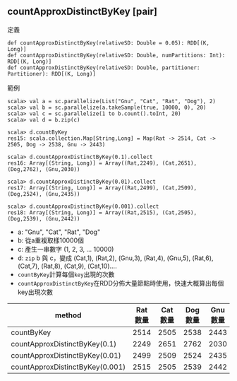 ## countApproxDistinctByKey [pair]

定義
```
def countApproxDistinctByKey(relativeSD: Double = 0.05): RDD[(K, Long)]
def countApproxDistinctByKey(relativeSD: Double, numPartitions: Int): RDD[(K, Long)]
def countApproxDistinctByKey(relativeSD: Double, partitioner: Partitioner): RDD[(K, Long)]
```

範例
```
scala> val a = sc.parallelize(List("Gnu", "Cat", "Rat", "Dog"), 2)
scala> val b = sc.parallelize(a.takeSample(true, 10000, 0), 20)
scala> val c = sc.parallelize(1 to b.count().toInt, 20)
scala> val d = b.zip(c)

scala> d.countByKey
res15: scala.collection.Map[String,Long] = Map(Rat -> 2514, Cat -> 2505, Dog -> 2538, Gnu -> 2443)

scala> d.countApproxDistinctByKey(0.1).collect
res16: Array[(String, Long)] = Array((Rat,2249), (Cat,2651), (Dog,2762), (Gnu,2030))

scala> d.countApproxDistinctByKey(0.01).collect
res17: Array[(String, Long)] = Array((Rat,2499), (Cat,2509), (Dog,2524), (Gnu,2435))

scala> d.countApproxDistinctByKey(0.001).collect
res18: Array[(String, Long)] = Array((Rat,2515), (Cat,2505), (Dog,2539), (Gnu,2442))
```
- a: "Gnu", "Cat", "Rat", "Dog"
- b: 從a重複取樣10000個
- c: 產生一串數字 (1, 2, 3, ... 10000)
- d: ```zip``` b 與 c，變成 (Cat,1), (Rat,2), (Gnu,3), (Rat,4), (Gnu,5), (Rat,6), (Cat,7), (Rat,8), (Cat,9), (Cat,10)....
- ```countByKey```計算每個```key```出現的次數
- ```countApproxDistinctByKey```在RDD分佈大量節點時使用，快速大概算出每個key出現次數
 
| method | Rat數量 | Cat數量 | Dog數量 | Gnu數量 | 合計 |
|--------|---------|---------|---------|---------|------|
| countByKey | 2514 | 2505 | 2538 | 2443 | 10000 |
| countApproxDistinctByKey(0.1) | 2249 | 2651 | 2762 | 2030 | 9692 |
| countApproxDistinctByKey(0.01) | 2499 | 2509 | 2524 | 2435 | 9967 |
| countApproxDistinctByKey(0.001) | 2515 | 2505 | 2539 | 2442 | 10001 |